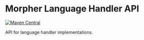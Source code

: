 # Morpher Language Handler API

[![Maven Central](https://maven-badges.herokuapp.com/maven-central/com.github.szgabsz91/morpher-language-handler-api/badge.svg)](https://maven-badges.herokuapp.com/maven-central/com.github.szgabsz91/morpher-language-handler-api)

API for language handler implementations.
